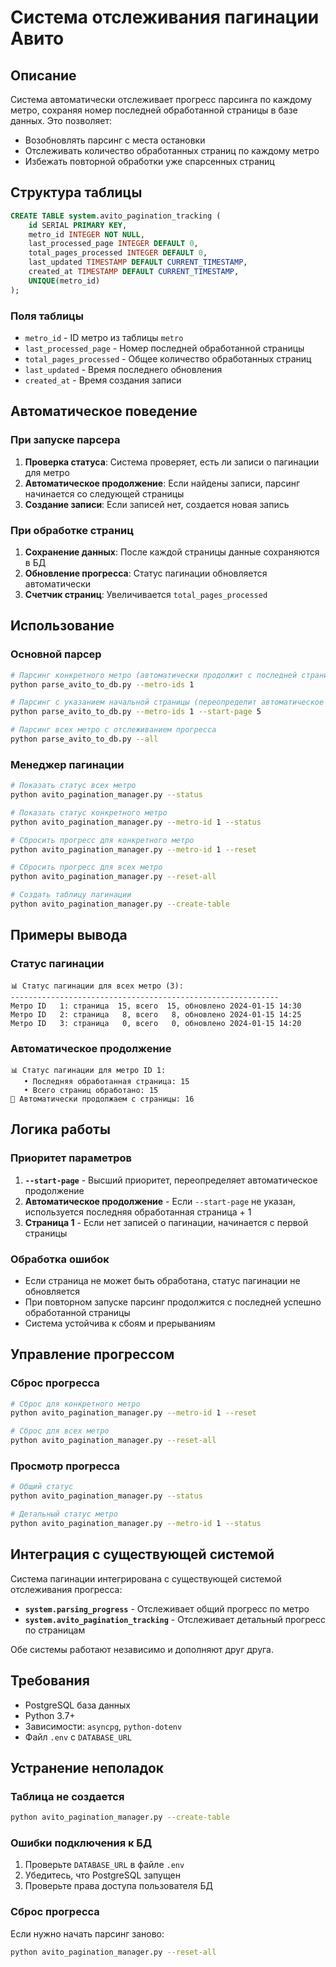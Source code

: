 # Система отслеживания пагинации Авито

## Описание

Система автоматически отслеживает прогресс парсинга по каждому метро, сохраняя номер последней обработанной страницы в базе данных. Это позволяет:

- Возобновлять парсинг с места остановки
- Отслеживать количество обработанных страниц по каждому метро
- Избежать повторной обработки уже спарсенных страниц

## Структура таблицы

```sql
CREATE TABLE system.avito_pagination_tracking (
    id SERIAL PRIMARY KEY,
    metro_id INTEGER NOT NULL,
    last_processed_page INTEGER DEFAULT 0,
    total_pages_processed INTEGER DEFAULT 0,
    last_updated TIMESTAMP DEFAULT CURRENT_TIMESTAMP,
    created_at TIMESTAMP DEFAULT CURRENT_TIMESTAMP,
    UNIQUE(metro_id)
);
```

### Поля таблицы

- `metro_id` - ID метро из таблицы `metro`
- `last_processed_page` - Номер последней обработанной страницы
- `total_pages_processed` - Общее количество обработанных страниц
- `last_updated` - Время последнего обновления
- `created_at` - Время создания записи

## Автоматическое поведение

### При запуске парсера

1. **Проверка статуса**: Система проверяет, есть ли записи о пагинации для метро
2. **Автоматическое продолжение**: Если найдены записи, парсинг начинается со следующей страницы
3. **Создание записи**: Если записей нет, создается новая запись

### При обработке страниц

1. **Сохранение данных**: После каждой страницы данные сохраняются в БД
2. **Обновление прогресса**: Статус пагинации обновляется автоматически
3. **Счетчик страниц**: Увеличивается `total_pages_processed`

## Использование

### Основной парсер

```bash
# Парсинг конкретного метро (автоматически продолжит с последней страницы)
python parse_avito_to_db.py --metro-ids 1

# Парсинг с указанием начальной страницы (переопределит автоматическое продолжение)
python parse_avito_to_db.py --metro-ids 1 --start-page 5

# Парсинг всех метро с отслеживанием прогресса
python parse_avito_to_db.py --all
```

### Менеджер пагинации

```bash
# Показать статус всех метро
python avito_pagination_manager.py --status

# Показать статус конкретного метро
python avito_pagination_manager.py --metro-id 1 --status

# Сбросить прогресс для конкретного метро
python avito_pagination_manager.py --metro-id 1 --reset

# Сбросить прогресс для всех метро
python avito_pagination_manager.py --reset-all

# Создать таблицу пагинации
python avito_pagination_manager.py --create-table
```

## Примеры вывода

### Статус пагинации

```
📊 Статус пагинации для всех метро (3):
------------------------------------------------------------
Метро ID   1: страница  15, всего  15, обновлено 2024-01-15 14:30
Метро ID   2: страница   8, всего   8, обновлено 2024-01-15 14:25
Метро ID   3: страница   0, всего   0, обновлено 2024-01-15 14:20
```

### Автоматическое продолжение

```
📊 Статус пагинации для метро ID 1:
   • Последняя обработанная страница: 15
   • Всего страниц обработано: 15
🔄 Автоматически продолжаем с страницы: 16
```

## Логика работы

### Приоритет параметров

1. **`--start-page`** - Высший приоритет, переопределяет автоматическое продолжение
2. **Автоматическое продолжение** - Если `--start-page` не указан, используется последняя обработанная страница + 1
3. **Страница 1** - Если нет записей о пагинации, начинается с первой страницы

### Обработка ошибок

- Если страница не может быть обработана, статус пагинации не обновляется
- При повторном запуске парсинг продолжится с последней успешно обработанной страницы
- Система устойчива к сбоям и прерываниям

## Управление прогрессом

### Сброс прогресса

```bash
# Сброс для конкретного метро
python avito_pagination_manager.py --metro-id 1 --reset

# Сброс для всех метро
python avito_pagination_manager.py --reset-all
```

### Просмотр прогресса

```bash
# Общий статус
python avito_pagination_manager.py --status

# Детальный статус метро
python avito_pagination_manager.py --metro-id 1 --status
```

## Интеграция с существующей системой

Система пагинации интегрирована с существующей системой отслеживания прогресса:

- **`system.parsing_progress`** - Отслеживает общий прогресс по метро
- **`system.avito_pagination_tracking`** - Отслеживает детальный прогресс по страницам

Обе системы работают независимо и дополняют друг друга.

## Требования

- PostgreSQL база данных
- Python 3.7+
- Зависимости: `asyncpg`, `python-dotenv`
- Файл `.env` с `DATABASE_URL`

## Устранение неполадок

### Таблица не создается

```bash
python avito_pagination_manager.py --create-table
```

### Ошибки подключения к БД

1. Проверьте `DATABASE_URL` в файле `.env`
2. Убедитесь, что PostgreSQL запущен
3. Проверьте права доступа пользователя БД

### Сброс прогресса

Если нужно начать парсинг заново:

```bash
python avito_pagination_manager.py --reset-all
```
